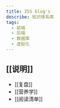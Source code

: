 ```yaml
---
title: ZSS blog's
describe: 知识体系库
tags:
  - 前端
  - 后端
  - 数据库
  - 虚拟化
---
```

## [[说明]]
- [[复盘]]
- [[营养学]]
- [[阅读清单]]

<script src="https://giscus.app/client.js"
        data-repo="insile/my-notes"
        data-repo-id="R_kgDOLZLpBQ"
        data-category="Announcements"
        data-category-id="DIC_kwDOLZLpBc4CeMax"
        data-mapping="pathname"
        data-strict="0"
        data-reactions-enabled="1"
        data-emit-metadata="0"
        data-input-position="bottom"
        data-theme="preferred_color_scheme"
        data-lang="zh-CN"
        crossorigin="anonymous"
        async>
</script>